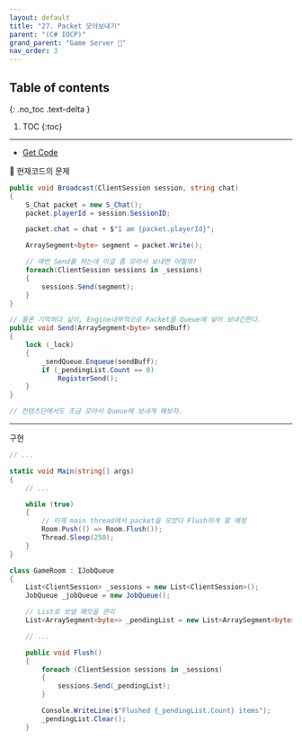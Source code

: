```yaml
---
layout: default
title: "27. Packet 모아보내기"
parent: "(C# IOCP)"
grand_parent: "Game Server 👾"
nav_order: 3
---
```


## Table of contents
{: .no_toc .text-delta }

1. TOC
{:toc}

---

* [Get Code](https://github.com/EasyCoding-7/CSharp_Windows_GameServer_Tutorial/tree/Tag-40-packetsum)

🍁 현재코드의 문제

```csharp
public void Broadcast(ClientSession session, string chat)
{
    S_Chat packet = new S_Chat();
    packet.playerId = session.SessionID;

    packet.chat = chat + $"I am {packet.playerId}";

    ArraySegment<byte> segment = packet.Write();

    // 매번 Send를 하는데 이걸 좀 모아서 보내면 어떨까?
    foreach(ClientSession sessions in _sessions)
    {
        sessions.Send(segment);
    }
}
```

```csharp
// 물론 기억하다 싶이, Engine내부적으로 Packet을 Queue에 넣어 보내긴한다.
public void Send(ArraySegment<byte> sendBuff)
{
    lock (_lock)
    {
        _sendQueue.Enqueue(sendBuff);
        if (_pendingList.Count == 0)
            RegisterSend();
    }
}

// 컨텐츠단에서도 조금 모아서 Queue에 보내게 해보자.
```

---

구현

```csharp
// ...

static void Main(string[] args)
{
    // ...

    while (true)
    {
        // 이제 main thread에서 packet을 모았다 Flush하게 할 예정
        Room.Push(() => Room.Flush());
        Thread.Sleep(250);
    }
}
```

```csharp
class GameRoom : IJobQueue
{
    List<ClientSession> _sessions = new List<ClientSession>();
    JobQueue _jobQueue = new JobQueue();

    // List로 보낼 패킷을 관리
    List<ArraySegment<byte>> _pendingList = new List<ArraySegment<byte>>();

    // ...

    public void Flush()
    {
        foreach (ClientSession sessions in _sessions)
        {
            sessions.Send(_pendingList);
        }

        Console.WriteLine($"Flushed {_pendingList.Count} items");
        _pendingList.Clear();
    }
```

